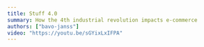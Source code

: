 ```yaml
---
title: Stuff 4.0
summary: How the 4th industrial revolution impacts e-commerce
authors: ["bavo-janss"]
video: "https://youtu.be/sGYixLxIFPA"
---
```


